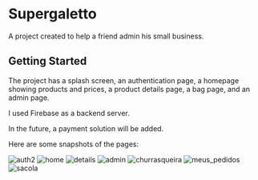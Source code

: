 # Supergaletto

A project created to help a friend admin his small business.

## Getting Started

The project has a splash screen, an authentication page, a homepage showing products and prices, a product details page, a bag page, and an admin page.

I used Firebase as a backend server.

In the future, a payment solution will be added.

Here are some snapshots of the pages:




![auth2](https://github.com/user-attachments/assets/8b0b830a-595b-4982-8bb2-980e75e3268f)
![home](https://github.com/user-attachments/assets/c311748a-6609-4092-96e1-645e62a3c00d)
![details](https://github.com/user-attachments/assets/50fec137-c847-4baf-8e7e-88c6c08dfd02)
![admin](https://github.com/user-attachments/assets/c58346e4-aa5c-42f2-bd7e-9715f49a0c02)
![churrasqueira](https://github.com/user-attachments/assets/7d2e71ce-16ae-44cd-82f3-c30a87d05201)
![meus_pedidos](https://github.com/user-attachments/assets/83dee009-e76d-4eff-a006-919e2362cdfb)
![sacola](https://github.com/user-attachments/assets/8c2e7d61-c8fd-4385-9252-2c1a3b8f4761)
